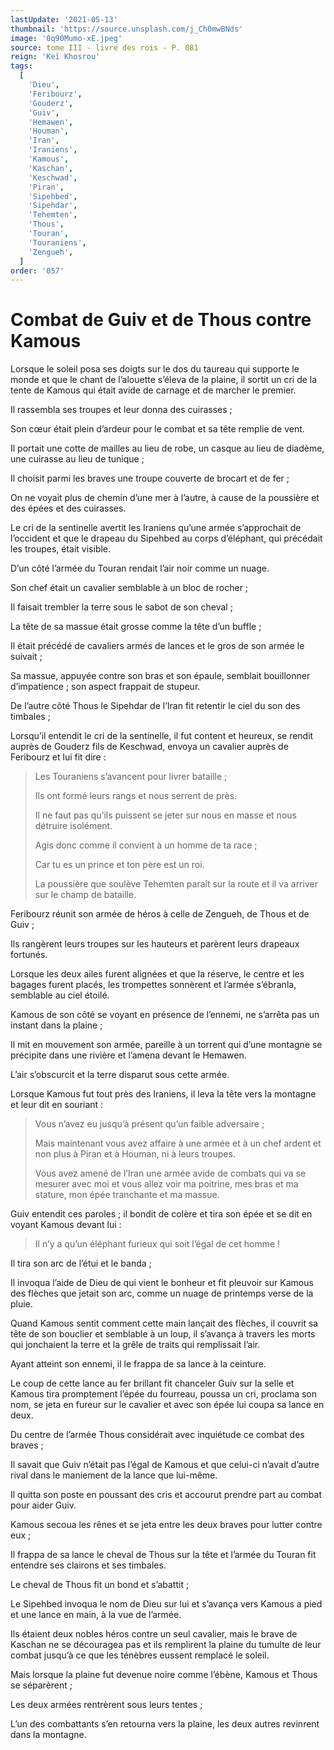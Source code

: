 ```yaml
---
lastUpdate: '2021-05-13'
thumbnail: 'https://source.unsplash.com/j_Ch0mwBNds'
image: '0q90Mumo-xE.jpeg'
source: tome III - livre des rois - P. 081
reign: 'Keï Khosrou'
tags:
  [
    'Dieu',
    'Feribourz',
    'Gouderz',
    'Guiv',
    'Hemawen',
    'Houman',
    'Iran',
    'Iraniens',
    'Kamous',
    'Kaschan',
    'Keschwad',
    'Piran',
    'Sipehbed',
    'Sipehdar',
    'Tehemten',
    'Thous',
    'Touran',
    'Touraniens',
    'Zengueh',
  ]
order: '057'
---
```


# Combat de Guiv et de Thous contre Kamous

Lorsque le soleil posa ses doigts sur le dos du taureau qui supporte le monde et que le chant de l’alouette s’éleva de la plaine, il sortit un cri de la tente de Kamous qui était avide de carnage et de marcher le premier.

Il rassembla ses troupes et leur donna des cuirasses ;

Son cœur était plein d’ardeur pour le combat et sa tête remplie de vent.

Il portait une cotte de mailles au lieu de robe, un casque au lieu de diadème, une cuirasse au lieu de tunique ;

Il choisit parmi les braves une troupe couverte de brocart et de fer ;

On ne voyait plus de chemin d’une mer à l’autre, à cause de la poussière et des épées et des cuirasses.

Le cri de la sentinelle avertit les Iraniens qu’une armée s’approchait de l’occident et que le drapeau du Sipehbed au corps d’éléphant, qui précédait les troupes, était visible.

D’un côté l’armée du Touran rendait l’air noir comme un nuage.

Son chef était un cavalier semblable à un bloc de rocher ;

Il faisait trembler la terre sous le sabot de son cheval ;

La tête de sa massue était grosse comme la tête d’un buffle ;

Il était précédé de cavaliers armés de lances et le gros de son armée le suivait ;

Sa massue, appuyée contre son bras et son épaule, semblait bouillonner d’impatience ; son aspect frappait de stupeur.

De l’autre côté Thous le Sipehdar de l’Iran fit retentir le ciel du son des timbales ;

Lorsqu’il entendit le cri de la sentinelle, il fut content et heureux, se rendit auprès de Gouderz fils de Keschwad, envoya un cavalier auprès de Feribourz et lui fit dire :

> Les Touraniens s’avancent pour livrer bataille ;
>
> Ils ont formé leurs rangs et nous serrent de près.
>
> Il ne faut pas qu’ils puissent se jeter sur nous en masse et nous détruire isolément.
>
> Agis donc comme il convient à un homme de ta race ;
>
> Car tu es un prince et ton père est un roi.
>
> La poussière que soulève Tehemten paraît sur la route et il va arriver sur le champ de bataille.

Feribourz réunit son armée de héros à celle de Zengueh, de Thous et de Guiv ;

Ils rangèrent leurs troupes sur les hauteurs et parèrent leurs drapeaux fortunés.

Lorsque les deux ailes furent alignées et que la réserve, le centre et les bagages furent placés, les trompettes sonnèrent et l’armée s’ébranla, semblable au ciel étoilé.

Kamous de son côté se voyant en présence de l’ennemi, ne s’arrêta pas un instant dans la plaine ;

Il mit en mouvement son armée, pareille à un torrent qui d’une montagne se précipite dans une rivière et l’amena devant le Hemawen.

L’air s’obscurcit et la terre disparut sous cette armée.

Lorsque Kamous fut tout près des Iraniens, il leva la tête vers la montagne et leur dit en souriant :

> Vous n’avez eu jusqu’à présent qu’un faible adversaire ;
>
> Mais maintenant vous avez affaire à une armée et à un chef ardent et non plus à Piran et à Houman, ni à leurs troupes.
>
> Vous avez amené de l’Iran une armée avide de combats qui va se mesurer avec moi et vous allez voir ma poitrine, mes bras et ma stature, mon épée tranchante et ma massue.

Guiv entendit ces paroles ; il bondit de colère et tira son épée et se dit en voyant Kamous devant lui :

> Il n’y a qu’un éléphant furieux qui soit l’égal de cet homme !

Il tira son arc de l’étui et le banda ;

Il invoqua l’aide de Dieu de qui vient le bonheur et fit pleuvoir sur Kamous des flèches que jetait son arc, comme un nuage de printemps verse de la pluie.

Quand Kamous sentit comment cette main lançait des flèches, il couvrit sa tête de son bouclier et semblable à un loup, il s’avança à travers les morts qui jonchaient la terre et la grêle de traits qui remplissait l’air.

Ayant atteint son ennemi, il le frappa de sa lance à la ceinture.

Le coup de cette lance au fer brillant fit chanceler Guiv sur la selle et Kamous tira promptement l’épée du fourreau, poussa un cri, proclama son nom, se jeta en fureur sur le cavalier et avec son épée lui coupa sa lance en deux.

Du centre de l’armée Thous considérait avec inquiétude ce combat des braves ;

Il savait que Guiv n’était pas l’égal de Kamous et que celui-ci n’avait d’autre rival dans le maniement de la lance que lui-même.

Il quitta son poste en poussant des cris et accourut prendre part au combat pour aider Guiv.

Kamous secoua les rênes et se jeta entre les deux braves pour lutter contre eux ;

Il frappa de sa lance le cheval de Thous sur la tête et l’armée du Touran fit entendre ses clairons et ses timbales.

Le cheval de Thous fit un bond et s’abattit ;

Le Sipehbed invoqua le nom de Dieu sur lui et s’avança vers Kamous a pied et une lance en main, à la vue de l’armée.

Ils étaient deux nobles héros contre un seul cavalier, mais le brave de Kaschan ne se découragea pas et ils remplirent la plaine du tumulte de leur combat jusqu’à ce que les ténèbres eussent remplacé le soleil.

Mais lorsque la plaine fut devenue noire comme l’ébène, Kamous et Thous se séparèrent ;

Les deux armées rentrèrent sous leurs tentes ;

L’un des combattants s’en retourna vers la plaine, les deux autres revinrent dans la montagne.
